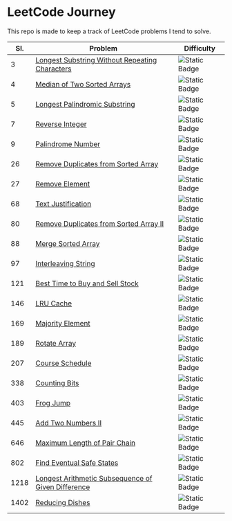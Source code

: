 # LeetCode Journey

This repo is made to keep a track of LeetCode problems I tend to solve.

|Sl.|Problem|Difficulty|
|---|---|---|
|3|[Longest Substring Without Repeating Characters](problems/longest-substring-without-repeating-characters)|![Static Badge](https://img.shields.io/badge/Medium-FFBF00)|
|4|[Median of Two Sorted Arrays](problems/median-of-two-sorted-arrays)|![Static Badge](https://img.shields.io/badge/Hard-FF2400)|
|5|[Longest Palindromic Substring](problems/longest-palindromic-substring)|![Static Badge](https://img.shields.io/badge/Medium-FFBF00)|
|7|[Reverse Integer](problems/reverse-integer)|![Static Badge](https://img.shields.io/badge/Medium-FFBF00)|
|9|[Palindrome Number](problems/palindrome-number)|![Static Badge](https://img.shields.io/badge/Easy-C7EA46)|
|26|[Remove Duplicates from Sorted Array](problems/remove-duplicates-from-sorted-array)|![Static Badge](https://img.shields.io/badge/Easy-C7EA46)|
|27|[Remove Element](problems/remove-element)|![Static Badge](https://img.shields.io/badge/Easy-C7EA46)|
|68|[Text Justification](problems/text-justification)|![Static Badge](https://img.shields.io/badge/Hard-FF2400)|
|80|[Remove Duplicates from Sorted Array II](problems/remove-duplicates-from-sorted-array-ii)|![Static Badge](https://img.shields.io/badge/Medium-FFBF00)|
|88|[Merge Sorted Array](problems/merge-sorted-array)|![Static Badge](https://img.shields.io/badge/Easy-C7EA46)|
|97|[Interleaving String](problems/interleaving-string)|![Static Badge](https://img.shields.io/badge/Medium-FFBF00)|
|121|[Best Time to Buy and Sell Stock](problems/best-time-to-buy-and-sell-stock)|![Static Badge](https://img.shields.io/badge/Easy-C7EA46)|
|146|[LRU Cache](problems/lru-cache)|![Static Badge](https://img.shields.io/badge/Medium-FFBF00)|
|169|[Majority Element](problems/majority-element)|![Static Badge](https://img.shields.io/badge/Easy-C7EA46)|
|189|[Rotate Array](problems/rotate-array)|![Static Badge](https://img.shields.io/badge/Medium-FFBF00)|
|207|[Course Schedule](problems/course-schedule)|![Static Badge](https://img.shields.io/badge/Medium-FFBF00)|
|338|[Counting Bits](problems/counting-bits)|![Static Badge](https://img.shields.io/badge/Easy-C7EA46)|
|403|[Frog Jump](problems/frog-jump)|![Static Badge](https://img.shields.io/badge/Hard-FF2400)|
|445|[Add Two Numbers II](problems/add-two-numbers-ii)|![Static Badge](https://img.shields.io/badge/Medium-FFBF00)|
|646|[Maximum Length of Pair Chain](problems/maximum-length-of-pair-chain)|![Static Badge](https://img.shields.io/badge/Medium-FFBF00)|
|802|[Find Eventual Safe States](problems/find-eventual-safe-states)|![Static Badge](https://img.shields.io/badge/Medium-FFBF00)|
|1218|[Longest Arithmetic Subsequence of Given Difference](problems/longest-arithmetic-subsequence-of-given-difference)|![Static Badge](https://img.shields.io/badge/Medium-FFBF00)|
|1402|[Reducing Dishes](problems/reducing-dishes)|![Static Badge](https://img.shields.io/badge/Hard-FF2400)|